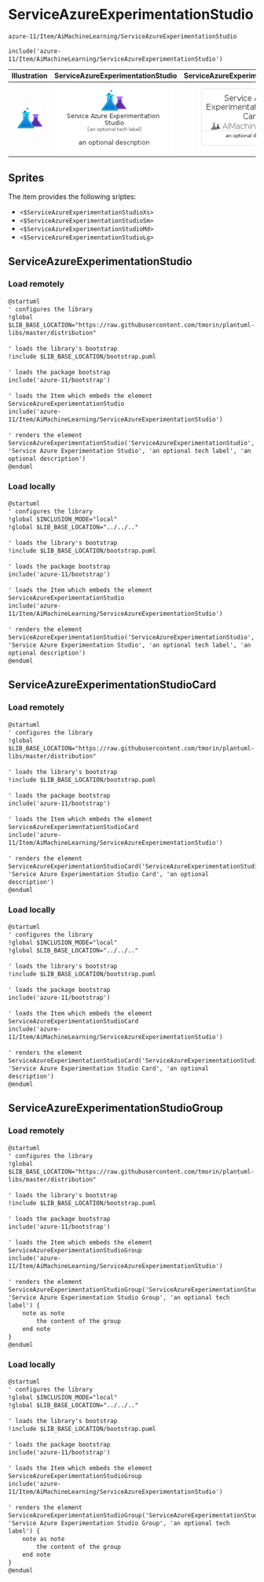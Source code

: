 # ServiceAzureExperimentationStudio


```text
azure-11/Item/AiMachineLearning/ServiceAzureExperimentationStudio
```

```text
include('azure-11/Item/AiMachineLearning/ServiceAzureExperimentationStudio')
```



| Illustration | ServiceAzureExperimentationStudio | ServiceAzureExperimentationStudioCard | ServiceAzureExperimentationStudioGroup |
| :---: | :---: | :---: | :---: |
| ![illustration for Illustration](../../../azure-11/Item/AiMachineLearning/ServiceAzureExperimentationStudio.png) | ![illustration for ServiceAzureExperimentationStudio](../../../azure-11/Item/AiMachineLearning/ServiceAzureExperimentationStudio.Local.png) | ![illustration for ServiceAzureExperimentationStudioCard](../../../azure-11/Item/AiMachineLearning/ServiceAzureExperimentationStudioCard.Local.png) | ![illustration for ServiceAzureExperimentationStudioGroup](../../../azure-11/Item/AiMachineLearning/ServiceAzureExperimentationStudioGroup.Local.png) |



## Sprites
The item provides the following sriptes:

- `<$ServiceAzureExperimentationStudioXs>`
- `<$ServiceAzureExperimentationStudioSm>`
- `<$ServiceAzureExperimentationStudioMd>`
- `<$ServiceAzureExperimentationStudioLg>`





## ServiceAzureExperimentationStudio

### Load remotely
```plantuml
@startuml
' configures the library
!global $LIB_BASE_LOCATION="https://raw.githubusercontent.com/tmorin/plantuml-libs/master/distribution"

' loads the library's bootstrap
!include $LIB_BASE_LOCATION/bootstrap.puml

' loads the package bootstrap
include('azure-11/bootstrap')

' loads the Item which embeds the element ServiceAzureExperimentationStudio
include('azure-11/Item/AiMachineLearning/ServiceAzureExperimentationStudio')

' renders the element
ServiceAzureExperimentationStudio('ServiceAzureExperimentationStudio', 'Service Azure Experimentation Studio', 'an optional tech label', 'an optional description')
@enduml
```

### Load locally
```plantuml
@startuml
' configures the library
!global $INCLUSION_MODE="local"
!global $LIB_BASE_LOCATION="../../.."

' loads the library's bootstrap
!include $LIB_BASE_LOCATION/bootstrap.puml

' loads the package bootstrap
include('azure-11/bootstrap')

' loads the Item which embeds the element ServiceAzureExperimentationStudio
include('azure-11/Item/AiMachineLearning/ServiceAzureExperimentationStudio')

' renders the element
ServiceAzureExperimentationStudio('ServiceAzureExperimentationStudio', 'Service Azure Experimentation Studio', 'an optional tech label', 'an optional description')
@enduml
```

## ServiceAzureExperimentationStudioCard

### Load remotely
```plantuml
@startuml
' configures the library
!global $LIB_BASE_LOCATION="https://raw.githubusercontent.com/tmorin/plantuml-libs/master/distribution"

' loads the library's bootstrap
!include $LIB_BASE_LOCATION/bootstrap.puml

' loads the package bootstrap
include('azure-11/bootstrap')

' loads the Item which embeds the element ServiceAzureExperimentationStudioCard
include('azure-11/Item/AiMachineLearning/ServiceAzureExperimentationStudio')

' renders the element
ServiceAzureExperimentationStudioCard('ServiceAzureExperimentationStudioCard', 'Service Azure Experimentation Studio Card', 'an optional description')
@enduml
```

### Load locally
```plantuml
@startuml
' configures the library
!global $INCLUSION_MODE="local"
!global $LIB_BASE_LOCATION="../../.."

' loads the library's bootstrap
!include $LIB_BASE_LOCATION/bootstrap.puml

' loads the package bootstrap
include('azure-11/bootstrap')

' loads the Item which embeds the element ServiceAzureExperimentationStudioCard
include('azure-11/Item/AiMachineLearning/ServiceAzureExperimentationStudio')

' renders the element
ServiceAzureExperimentationStudioCard('ServiceAzureExperimentationStudioCard', 'Service Azure Experimentation Studio Card', 'an optional description')
@enduml
```

## ServiceAzureExperimentationStudioGroup

### Load remotely
```plantuml
@startuml
' configures the library
!global $LIB_BASE_LOCATION="https://raw.githubusercontent.com/tmorin/plantuml-libs/master/distribution"

' loads the library's bootstrap
!include $LIB_BASE_LOCATION/bootstrap.puml

' loads the package bootstrap
include('azure-11/bootstrap')

' loads the Item which embeds the element ServiceAzureExperimentationStudioGroup
include('azure-11/Item/AiMachineLearning/ServiceAzureExperimentationStudio')

' renders the element
ServiceAzureExperimentationStudioGroup('ServiceAzureExperimentationStudioGroup', 'Service Azure Experimentation Studio Group', 'an optional tech label') {
    note as note
        the content of the group
    end note
}
@enduml
```

### Load locally
```plantuml
@startuml
' configures the library
!global $INCLUSION_MODE="local"
!global $LIB_BASE_LOCATION="../../.."

' loads the library's bootstrap
!include $LIB_BASE_LOCATION/bootstrap.puml

' loads the package bootstrap
include('azure-11/bootstrap')

' loads the Item which embeds the element ServiceAzureExperimentationStudioGroup
include('azure-11/Item/AiMachineLearning/ServiceAzureExperimentationStudio')

' renders the element
ServiceAzureExperimentationStudioGroup('ServiceAzureExperimentationStudioGroup', 'Service Azure Experimentation Studio Group', 'an optional tech label') {
    note as note
        the content of the group
    end note
}
@enduml
```


